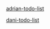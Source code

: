 [adrian-todo-list](https://mrdanielharka.github.io/angular-course/practice/todoList.html)

[dani-todo-list](https://mrdanielharka.github.io/angular-course/practice/dani-hw-0505/hw-05-05.html)
